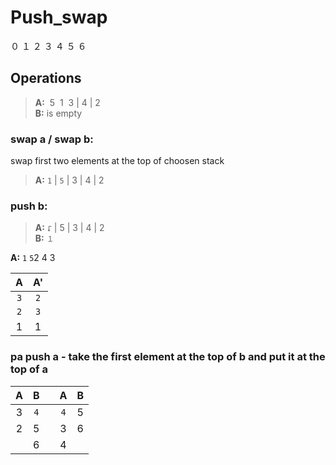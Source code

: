 # Push_swap

０ １ ２ ３ ４ ５ ６ 

## Operations
> **A:**  ­ 5  ­ 1 ­ 3 | 4 | 2  
> **B:** is empty


### **swap a / swap b:**  
swap first two elements at the top of choosen stack  
> **A:** `1` | `5` | 3 | 4 | 2  

### push b:
> **A:**  `⮦` | 5 | 3 | 4 | 2  
> **B:**  `１`

**A:**
`1` `5`2 4 3

| A | A' |
|:----:|:----:|
| `3` | `2` |
| `2` | `3` | 
| 1 | 1 |

### **pa** push a - take the first element at the top of b and put it at the top of a
|    A | B   | | A    | B   |
|:----:|:----:|-|:----:|:----:|
| 3 | `4` | | `4` | 5 |
| 2 | 5 | | 3 | 6 | 
|   | 6   | | 4 | 

